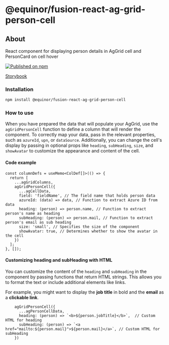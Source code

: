 <!--prettier-ignore-start-->
# @equinor/fusion-react-ag-grid-person-cell

## About

React component for displaying person details in AgGrid cell and PersonCard on cell hover

[![Published on npm](https://img.shields.io/npm/v/@equinor/fusion-react-ag-grid-person-cell.svg)](https://www.npmjs.com/package/@equinor/fusion-react-ag-grid-person-cell)

[Storybook](https://equinor.github.io/fusion-react-components/?path=/docs/person-aggrid-cell-docs--docs)

### Installation

```sh
npm install @equinor/fusion-react-ag-grid-person-cell
```

### How to use

When you have prepared the data that will populate your AgGrid, use the `agGridPersonCell` function to define a column that will render the component.
To correctly map your data, pass in the relevant properties, such as `azureId`, `upn`, or `dataSource`. Additionally, you can change the cell's display by passing in optional props like `heading`, `subHeading`, `size`, and `showAvatar` to customize the appearance and content of the cell.

#### Code example

```tsx
const columnDefs = useMemo<ColDef[]>(() => {
  return [
    ...agGridColumns,
    agGridPersonCell({
      ...agCellData,
      field: 'fieldName', // The field name that holds person data
      azureId: (data) => data, // Function to extract Azure ID from data
      heading: (person) => person.name, // Function to extract person's name as heading
      subHeading: (person) => person.mail, // Function to extract person's email as sub heading
      size: 'small', // Specifies the size of the component
      showAvatar: true, // Determines whether to show the avatar in the cell
    })
  ];
}, []);
```

#### Customizing heading and subHeading with HTML

You can customize the content of the `heading` and `subHeading` in the component by passing functions that return HTML strings. This allows you to format the text or include additional elements like links.

For example, you might want to display the **job title** in bold and the **email** as a **clickable link**.

```tsx
    agGridPersonCell({
      ...agPersonCellData,
      heading: (person) => `<b>${person.jobTitle}</b>`,  // Custom HTML for heading
      subHeading: (person) => `<a href="mailto:${person.mail}">${person.mail}</a>`, // Custom HTML for subHeading
    })
```

<!--prettier-ignore-end-->
